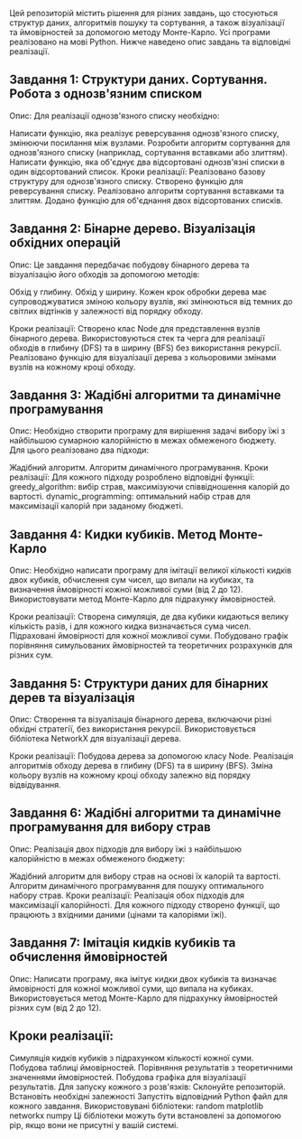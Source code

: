 Цей репозиторій містить рішення для різних завдань, що стосуються структур даних, алгоритмів пошуку та сортування, а також візуалізації та ймовірностей за допомогою методу Монте-Карло. Усі програми реалізовано на мові Python. Нижче наведено опис завдань та відповідні реалізації.

## Завдання 1: Структури даних. Сортування. Робота з однозв'язним списком
Опис:
Для реалізації однозв'язного списку необхідно:

Написати функцію, яка реалізує реверсування однозв'язного списку, змінюючи посилання між вузлами.
Розробити алгоритм сортування для однозв'язного списку (наприклад, сортування вставками або злиттям).
Написати функцію, яка об'єднує два відсортовані однозв'язні списки в один відсортований список.
Кроки реалізації:
Реалізовано базову структуру для однозв'язного списку.
Створено функцію для реверсування списку.
Реалізовано алгоритм сортування вставками та злиттям.
Додано функцію для об'єднання двох відсортованих списків.
## Завдання 2: Бінарне дерево. Візуалізація обхідних операцій
Опис:
Це завдання передбачає побудову бінарного дерева та візуалізацію його обходів за допомогою методів:

Обхід у глибину.
Обхід у ширину.
Кожен крок обробки дерева має супроводжуватися зміною кольору вузлів, які змінюються від темних до світлих відтінків у залежності від порядку обходу.

Кроки реалізації:
Створено клас Node для представлення вузлів бінарного дерева.
Використовуються стек та черга для реалізації обходів в глибину (DFS) та в ширину (BFS) без використання рекурсії.
Реалізовано функцію для візуалізації дерева з кольоровими змінами вузлів на кожному кроці обходу.
## Завдання 3: Жадібні алгоритми та динамічне програмування
Опис:
Необхідно створити програму для вирішення задачі вибору їжі з найбільшою сумарною калорійністю в межах обмеженого бюджету. Для цього реалізовано два підходи:

Жадібний алгоритм.
Алгоритм динамічного програмування.
Кроки реалізації:
Для кожного підходу розроблено відповідні функції:
greedy_algorithm: вибір страв, максимізуючи співвідношення калорій до вартості.
dynamic_programming: оптимальний набір страв для максимізації калорій при заданому бюджеті.
## Завдання 4: Кидки кубиків. Метод Монте-Карло
Опис:
Необхідно написати програму для імітації великої кількості кидків двох кубиків, обчислення сум чисел, що випали на кубиках, та визначення ймовірності кожної можливої суми (від 2 до 12). Використовувати метод Монте-Карло для підрахунку ймовірностей.

Кроки реалізації:
Створена симуляція, де два кубики кидаються велику кількість разів, і для кожного кидка визначається сума чисел.
Підраховані ймовірності для кожної можливої суми.
Побудовано графік порівняння симульованих ймовірностей та теоретичних розрахунків для різних сум.
## Завдання 5: Структури даних для бінарних дерев та візуалізація
Опис:
Створення та візуалізація бінарного дерева, включаючи різні обхідні стратегії, без використання рекурсії. Використовується бібліотека NetworkX для візуалізації дерева.

Кроки реалізації:
Побудова дерева за допомогою класу Node.
Реалізація алгоритмів обходу дерева в глибину (DFS) та в ширину (BFS).
Зміна кольору вузлів на кожному кроці обходу залежно від порядку відвідування.
## Завдання 6: Жадібні алгоритми та динамічне програмування для вибору страв
Опис:
Реалізація двох підходів для вибору їжі з найбільшою калорійністю в межах обмеженого бюджету:

Жадібний алгоритм для вибору страв на основі їх калорій та вартості.
Алгоритм динамічного програмування для пошуку оптимального набору страв.
Кроки реалізації:
Реалізація обох підходів для максимізації калорійності.
Для кожного підходу створено функції, що працюють з вхідними даними (цінами та калоріями їжі).
## Завдання 7: Імітація кидків кубиків та обчислення ймовірностей
Опис:
Написати програму, яка імітує кидки двох кубиків та визначає ймовірності для кожної можливої суми, що випала на кубиках. Використовується метод Монте-Карло для підрахунку ймовірностей різних сум (від 2 до 12).

## Кроки реалізації:
Симуляція кидків кубиків з підрахунком кількості кожної суми.
Побудова таблиці ймовірностей.
Порівняння результатів з теоретичними значеннями ймовірностей.
Побудова графіка для візуалізації результатів.
Для запуску кожного з розв'язків:
Склонуйте репозиторій.
Встановіть необхідні залежності
Запустіть відповідний Python файл для кожного завдання.
Використовувані бібліотеки:
random
matplotlib
networkx
numpy
Ці бібліотеки можуть бути встановлені за допомогою pip, якщо вони не присутні у вашій системі.
